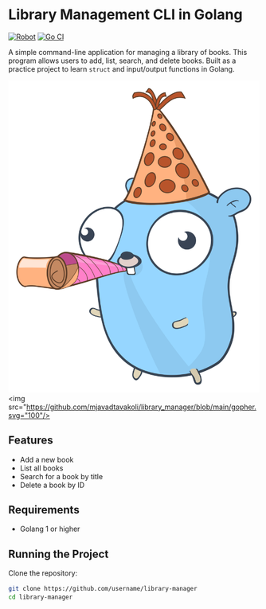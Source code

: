 # Library Management CLI in Golang

 [![Robot](https://img.shields.io/badge/Robot-00ADD8?style=flat&logo=robot&logoColor=white)](https://sites.google.com/view/tavakoli/home)
[![Go CI](https://github.com/mjavadtavakoli/calculator/actions/workflows/main.yml/badge.svg)](https://github.com/mjavadtavakoli/calculator/actions/workflows/main.yml)


A simple command-line application for managing a library of books. This program allows users to add, list, search, and delete books. Built as a practice project to learn `struct` and input/output functions in Golang.

![Alt text](https://github.com/mjavadtavakoli/library_manager/blob/main/gopher.svg)
<img src="https://github.com/mjavadtavakoli/library_manager/blob/main/gopher.svg="100"/>

## Features
- Add a new book
- List all books
- Search for a book by title
- Delete a book by ID

## Requirements
- Golang 1 or higher

## Running the Project

Clone the repository:
```bash
git clone https://github.com/username/library-manager
cd library-manager
